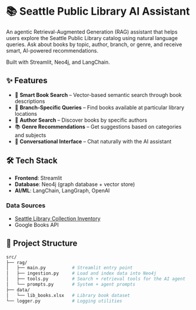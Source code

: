 # 📚 Seattle Public Library AI Assistant

An agentic Retrieval-Augmented Generation (RAG) assistant that helps users explore the Seattle Public Library catalog using natural language queries. Ask about books by topic, author, branch, or genre, and receive smart, AI-powered recommendations.

Built with Streamlit, Neo4j, and LangChain.

## ✨ Features

- 🔎 **Smart Book Search** – Vector-based semantic search through book descriptions
- 📍 **Branch-Specific Queries** – Find books available at particular library locations
- 👤 **Author Search** – Discover books by specific authors
- 📚 **Genre Recommendations** – Get suggestions based on categories and subjects
- 💬 **Conversational Interface** – Chat naturally with the AI assistant

## 🛠️ Tech Stack

- **Frontend**: Streamlit
- **Database**: Neo4j (graph database + vector store)
- **AI/ML**: LangChain, LangGraph, OpenAI

### Data Sources

- [Seattle Library Collection Inventory](https://data.seattle.gov/Community-and-Culture/Library-Collection-Inventory/6vkj-f5xf/about_data)
- Google Books API

## 📂 Project Structure

```bash
src/
├── rag/
│   ├── main.py          # Streamlit entry point
│   ├── ingestion.py     # Load and index data into Neo4j
│   ├── tools.py         # Search + retrieval tools for the AI agent
│   └── prompts.py       # System + agent prompts
├── data/
│   └── lib_books.xlsx   # Library book dataset
└── logger.py            # Logging utilities
```
